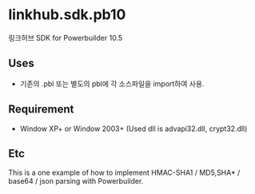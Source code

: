 linkhub.sdk.pb10
===============

링크허브 SDK for Powerbuilder 10.5

Uses
----
* 기존의 .pbl 또는 별도의 pbl에 각 소스파일을 import하여 사용.

Requirement
----
* Window XP+ or Window 2003+ (Used dll is advapi32.dll, crypt32.dll)


Etc
----
This is a one example of how to implement HMAC-SHA1 / MD5,SHA* / base64 / json parsing with Powerbuilder.
